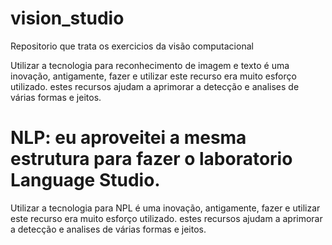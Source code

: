 # vision_studio

Repositorio que trata os exercicios da visão computacional

Utilizar a tecnologia para reconhecimento de imagem e texto é uma inovação, antigamente, fazer e utilizar este recurso era muito esforço utilizado.
estes recursos ajudam a aprimorar a detecção e analises de várias formas e jeitos.

NLP: eu aproveitei a mesma estrutura para fazer o laboratorio Language Studio.
==============================================================================

Utilizar a tecnologia para NPL é uma inovação, antigamente, fazer e utilizar este recurso era muito esforço utilizado.
estes recursos ajudam a aprimorar a detecção e analises de várias formas e jeitos.
